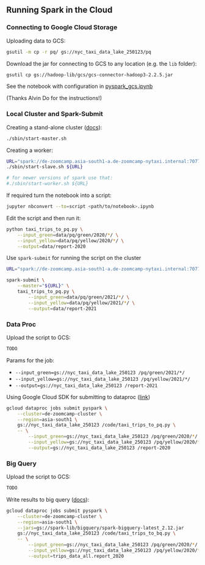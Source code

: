 ## Running Spark in the Cloud

### Connecting to Google Cloud Storage 

Uploading data to GCS:

```bash
gsutil -m cp -r pq/ gs://nyc_taxi_data_lake_250123/pq
```

Download the jar for connecting to GCS to any location (e.g. the `lib` folder):

```bash
gsutil cp gs://hadoop-lib/gcs/gcs-connector-hadoop3-2.2.5.jar
```

See the notebook with configuration in [pyspark_gcs.ipynb](pyspark_gcs.ipynb)

(Thanks Alvin Do for the instructions!)


### Local Cluster and Spark-Submit

Creating a stand-alone cluster ([docs](https://spark.apache.org/docs/latest/spark-standalone.html)):

```bash
./sbin/start-master.sh
```

Creating a worker:

```bash
URL="spark://de-zoomcamp.asia-south1-a.de-zoomcamp-nytaxi.internal:7077"
./sbin/start-slave.sh ${URL}

# for newer versions of spark use that:
#./sbin/start-worker.sh ${URL}
```

If required turn the notebook into a script:

```bash
jupyter nbconvert --to=script <path/to/notebook>.ipynb
```

Edit the script and then run it:

```bash 
python taxi_trips_to_pq.py \
    --input_green=data/pq/green/2020/*/ \
    --input_yellow=data/pq/yellow/2020/*/ \
    --output=data/report-2020
```

Use `spark-submit` for running the script on the cluster

```bash
URL="spark://de-zoomcamp.asia-south1-a.de-zoomcamp-nytaxi.internal:7077"

spark-submit \
    --master="${URL}" \
    taxi_trips_to_pq.py \
        --input_green=data/pq/green/2021/*/ \
        --input_yellow=data/pq/yellow/2021/*/ \
        --output=data/report-2021
```

### Data Proc

Upload the script to GCS:

```bash
TODO
```

Params for the job:

* `--input_green=gs://nyc_taxi_data_lake_250123 /pq/green/2021/*/`
* `--input_yellow=gs://nyc_taxi_data_lake_250123 /pq/yellow/2021/*/`
* `--output=gs://nyc_taxi_data_lake_250123 /report-2021`


Using Google Cloud SDK for submitting to dataproc
([link](https://cloud.google.com/dataproc/docs/guides/submit-job#dataproc-submit-job-gcloud))

```bash
gcloud dataproc jobs submit pyspark \
    --cluster=de-zoomcamp-cluster \
    --region=asia-south1 \
    gs://nyc_taxi_data_lake_250123 /code/taxi_trips_to_pq.py \
    -- \
        --input_green=gs://nyc_taxi_data_lake_250123 /pq/green/2020/*/ \
        --input_yellow=gs://nyc_taxi_data_lake_250123 /pq/yellow/2020/*/ \
        --output=gs://nyc_taxi_data_lake_250123 /report-2020
```


### Big Query

Upload the script to GCS:

```bash
TODO
```

Write results to big query ([docs](https://cloud.google.com/dataproc/docs/tutorials/bigquery-connector-spark-example#pyspark)):

```bash
gcloud dataproc jobs submit pyspark \
    --cluster=de-zoomcamp-cluster \
    --region=asia-south1 \
    --jars=gs://spark-lib/bigquery/spark-bigquery-latest_2.12.jar
    gs://nyc_taxi_data_lake_250123 /code/taxi_trips_to_bq.py \
    -- \
        --input_green=gs://nyc_taxi_data_lake_250123 /pq/green/2020/*/ \
        --input_yellow=gs://nyc_taxi_data_lake_250123 /pq/yellow/2020/*/ \
        --output=trips_data_all.report_2020
```

